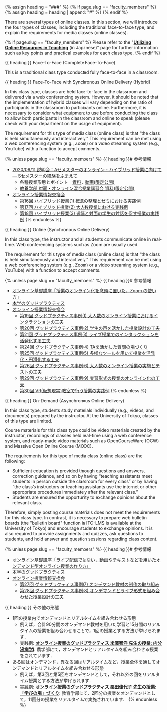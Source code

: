 {% assign heading = "###" %}
{% if page.slug == "faculty_members" %}
{% assign heading = heading | append: "#" %}
{% endif %}

There are several types of online classes. In this section, we will introduce the four types of classes, including the traditional face-to-face type, and explain the requirements for media classes (online classes).

{% if page.slug == "faculty_members" %}
Please refer to the "**[Utilizing Online Resources in Teaching](/online/courses)** (in Japanese)" page for further information such as key points and practical examples for each class type.
{% endif %}

{{ heading }} Face-To-Face (Complete Face-To-Face)

This is a traditional class type conducted fully face-to-face in a classroom.

{{ heading }} Face-To-Face with Synchronous Online Delivery (Hybrid)

In this class type, classes are held face-to-face in the classroom and delivered via a web conferencing system. However, it should be noted that the implementation of hybrid classes will vary depending on the ratio of participants in the classroom to participants online. Furthermore, it is necessary to consider what equipment to use before conducting the class to allow both participants in the classroom and online to speak (please check with your department on the usage of equipment).

The requirement for this type of media class (online class) is that “the class is held simultaneously and interactively." This requirement can be met using a web conferencing system (e.g., Zoom) or a video streaming system (e.g., YouTube) with a function to accept comments.

{% unless page.slug == "faculty_members" %}
{{ heading }}# 参考情報

* [2020/09/11 説明会：Aセメスターのオンライン・ハイブリッド授業に向けて ― Sセメスターの経験をふまえて](/events/2020-09-11/)
    * 各種授業形態とポイント　[資料](/events/2020-09-11/slides/04-course-types.pdf)，[動画(限定公開)](https://www.youtube.com/watch?v=O2g44UTeiwU)
    * [教養学部 対面・オンライン混合授業講習会 資料(限定公開)](https://drive.google.com/file/d/12gpNprhRGoIBs1atdGoPSLmKQH4JKEDq/view)
* [オンライン授業情報交換会](/events/luncheon/)
    * [第16回 ハイブリッド授業(1) 概念の整理とゼミにおける実践例](/events/luncheon/2020-10-20/)
    * [第17回 ハイブリッド授業(2) 大人数授業における実践例](/events/luncheon/2020-10-29/)
    * [第18回 ハイブリッド授業(3) 遠隔と対面の学生の対話を促す授業の実践例](/events/luncheon/2020-11-06/)
{% endunless %}

{{ heading }} Online (Synchronous Online Delivery)

In this class type, the instructor and all students communicate online in real-time. Web conferencing systems such as Zoom are usually used.

The requirement for this type of media class (online class) is that “the class is held simultaneously and interactively." This requirement can be met using a web conferencing system (e.g., Zoom) or a video streaming system (e.g., YouTube) with a function to accept comments.

{% unless page.slug == "faculty_members" %}
{{ heading }}# 参考情報

* [オンライン基礎講座「授業のオンライン化を念頭に置いた、Zoom の使い方」](https://utelecon.github.io/events/2020-03-19/)
* [本学のグッドプラクティス](/good-practice/)
 * [オンライン授業情報交換会](/events/luncheon/)
    * [第19回 グッドプラクティス事例(1) 大人数のオンライン授業におけるインタラクションの工夫](/events/luncheon/2020-11-10/)
    * [第20回 グッドプラクティス事例(2) 学生の声を活かした授業設計の工夫](/events/luncheon/2020-11-18/)
    * [第21回 グッドプラクティス事例(3) ライブ授業でのインタラクションを活発化する工夫](/events/luncheon/2020-11-27/)
    * [第24回 グッドプラクティス事例(4) TAを活かした質問の場づくり](/events/luncheon/2020-12-15/)
    * [第25回 グッドプラクティス事例(5) 多様なツールを用いて授業を活発化・円滑化する工夫](/events/luncheon/2020-12-23/)
    * [第26回 グッドプラクティス事例(6) 大人数のオンライン授業の実施とテストの工夫](/events/luncheon/2021-01-15/)
    * [第29回 グッドプラクティス事例(9) 実習形式の授業のオンライン化の工夫](/events/luncheon/2021-02-03/)
    * [第30回 VR(仮想現実)教室で行う授業の実践例](/events/luncheon/2021-02-10/)
{% endunless %}

{{ heading }} On-Demand (Asynchronous Online Delivery)

In this class type, students study materials individually (e.g., videos, and documents) prepared by the instructor. At the University of Tokyo, classes of this type are limited.

Course materials for this class type could be video materials created by the instructor, recordings of classes held real-time using a web conference system, and ready-made video materials such as OpenCourseWare (OCW) and Massive Open Online Course (MOOC).

The requirements for this type of media class (online class) are the following:

- Sufficient education is provided through questions and answers, correction guidance, and so on by having “teaching assistants meet students in person outside the classroom for every class” or by having “the class’s instructors or teaching assistants use the internet or other appropriate procedures immediately after the relevant class.”
- Students are ensured the opportunity to exchange opinions about the relevant class.

Therefore, simply posting course materials does not meet the requirements for this class type. In contrast, it is necessary to prepare web bulletin boards (the "bulletin board" function in ITC-LMS is available at the University of Tokyo) and encourage students to exchange opinions. It is also required to provide assignments and quizzes, ask questions to students, and hold answer and question sessions regarding class content.

{% unless page.slug == "faculty_members" %}
{{ heading }}# 参考情報

* [オンライン基礎講座「ライブ配信ではない，動画やテキストなどを用いたオンデマンド型オンライン授業の作り方」](https://utelecon.github.io/events/2020-03-27/)
* [本学のグッドプラクティス](/good-practice/)
* [オンライン授業情報交換会](/events/luncheon/)
    * [第27回 グッドプラクティス事例(7) オンデマンド教材の制作の取り組み](/events/luncheon/2021-01-20/)
    * [第28回 グッドプラクティス事例(8) オンデマンドとライブ形式を組み合わせた授業設計の工夫](/events/luncheon/2021-01-28/)

{{ heading }} その他の形態

* 1回の授業内でオンデマンドとリアルタイムを組み合わせる形態
    * 例えば，合計90分間のオンデマンド教材を用いた学習と15分間のリアルタイムの授業を組み合わせることで，1回の授業とする方法が挙げられます．
    * 実践例: **[オンライン授業のグッドプラクティス 米澤智洋 先生の授業: 内分泌病学Ⅰ](/good-practice/interview/yonezawa)**: 農学部にて，オンデマンドとリアルタイムを組み合わせる授業をされています．
* ある回はオンデマンド，異なる回はリアルタイムなど，授業全体を通してオンデマンドとリアルタイムを組み合わせる形態
    * 例えば，第3回と第5回をオンデマンドとして，それ以外の回をリアルタイム授業とする方法が挙げられます．
    * 実践例: **[オンライン授業のグッドプラクティス 栗田佳代子 先生の授業: 「学びの場」づくり](/good-practice/interview/kurita)**: 教育学部にて，2回分の授業をオンデマンドとして，11回分の授業をリアルタイムで実施されています．
{% endunless %}
